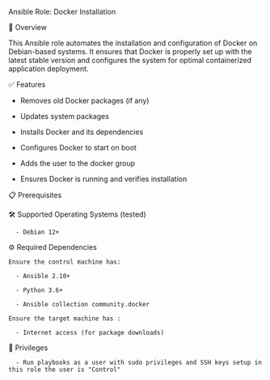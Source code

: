 Ansible Role: Docker Installation

📌 Overview

This Ansible role automates the installation and configuration of Docker on Debian-based systems. It ensures that Docker is properly set up with the latest stable version and configures the system for optimal containerized application deployment.

✅ Features

- Removes old Docker packages (if any)

- Updates system packages

- Installs Docker and its dependencies

- Configures Docker to start on boot

- Adds the user to the docker group

- Ensures Docker is running and verifies installation

📋 Prerequisites

  🛠 Supported Operating Systems (tested)

      - Debian 12+

  ⚙️ Required Dependencies

    Ensure the control machine has:

      - Ansible 2.10+

      - Python 3.6+

      - Ansible collection community.docker

    Ensure the target machine has :

      - Internet access (for package downloads)

🔑 Privileges

      - Run playbooks as a user with sudo privileges and SSH keys setup in this role the user is "Control"

